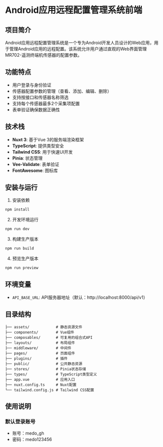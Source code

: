 # Android应用远程配置管理系统前端

## 项目简介

Android应用远程配置管理系统是一个专为Android开发人员设计的Web应用，用于管理Android应用的远程配置。该系统允许用户通过直观的Web界面管理MR702-遥测终端机传感器的配置参数。

## 功能特点

- 用户登录与身份验证
- 传感器配置参数的管理（查看、添加、编辑、删除）
- 支持按接口和传感器名称筛选
- 支持每个传感器最多2个采集项配置
- 表单验证确保数据正确性

## 技术栈

- **Nuxt 3**: 基于Vue 3的服务端渲染框架
- **TypeScript**: 提供类型安全
- **Tailwind CSS**: 用于快速UI开发
- **Pinia**: 状态管理
- **Vee-Validate**: 表单验证
- **FontAwesome**: 图标库

## 安装与运行

1. 安装依赖

```bash
npm install
```

2. 开发环境运行

```bash
npm run dev
```

3. 构建生产版本

```bash
npm run build
```

4. 预览生产版本

```bash
npm run preview
```

## 环境变量

- `API_BASE_URL`: API服务器地址（默认：http://localhost:8000/api/v1）

## 目录结构

```
├── assets/            # 静态资源文件
├── components/        # Vue组件
├── composables/       # 可复用的组合式API
├── layouts/           # 布局组件
├── middleware/        # 中间件
├── pages/             # 页面组件
├── plugins/           # 插件
├── public/            # 公共静态资源
├── stores/            # Pinia状态存储
├── types/             # TypeScript类型定义
├── app.vue            # 应用入口
├── nuxt.config.ts     # Nuxt配置
└── tailwind.config.js # Tailwind CSS配置
```

## 使用说明

### 默认登录账号

- 账号：medo_gh
- 密码：medo123456 